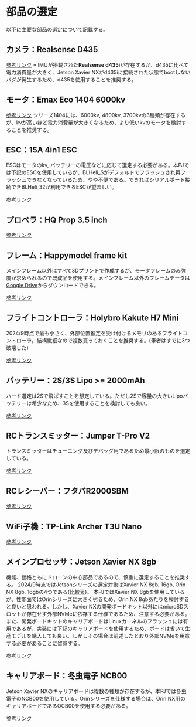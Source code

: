 # 部品の選定
以下に主要な部品の選定について記載する。

## カメラ：Realsense D435
[参考リンク](https://www.amazon.co.jp/gp/product/B07BLS5477/ref=ppx_yo_dt_b_asin_title_o00_s00?ie=UTF8&psc=1)
※ IMUが搭載された**Realsense d435i**が存在するが、d435に比べて電力消費量が大きく、Jetson Xavier NXがd435iに接続された状態でbootしないバグが発生するため、d435を使用することを推奨する。

## モータ：Emax Eco 1404 6000kv
[参考リンク](https://ja.aliexpress.com/item/1005001622396096.html?gatewayAdapt=4itemAdapt)
シリーズ1404には、6000kv, 4800kv, 3700kvの3種類が存在するが、kvが高いほど電力消費量が大きくなるため、より低いkvのモータを検討することを推奨する。

## ESC：15A 4in1 ESC
ESCはモータのkv, バッテリーの電圧などに応じて選定する必要がある。本PJでは下記のESCを使用しているが、BLHeli_Sがデフォルトでフラッシュされ再フラッシュできなくなっているため、やや不便である。できればシリアルポート接続できBLHeli_32が利用できるESCが望ましい。

[参考リンク](https://www.amazon.co.jp/RC%E3%83%89%E3%83%AD%E3%83%BC%E3%83%B3%E9%9B%BB%E5%AD%90%E3%82%B9%E3%83%94%E3%83%BC%E3%83%89%E3%82%B3%E3%83%B3%E3%83%88%E3%83%AD%E3%83%BC%E3%83%A9%E3%83%BC-1%E3%83%9F%E3%83%8B%E9%9B%BB%E5%AD%90%E3%82%B9%E3%83%94%E3%83%BC%E3%83%89%E3%82%B3%E3%83%B3%E3%83%88%E3%83%AD%E3%83%BC%E3%83%A9%E3%83%BC%EF%BC%88%E3%82%B1%E3%83%BC%E3%83%96%E3%83%AB-%E3%82%A2%E3%82%AF%E3%82%BB%E3%82%B5%E3%83%AA%E3%83%BC-%EF%BC%89%E3%83%89%E3%83%AD%E3%83%BC%E3%83%B3RC%E3%82%A2%E3%82%AF%E3%82%BB%E3%82%B5%E3%83%AA%E3%83%BC-%E7%94%A8ESC/dp/B09WTR1V5M)

## プロペラ：HQ Prop 3.5 inch
[参考リンク](https://ja.aliexpress.com/item/1005005448644389.html?spm=a2g0o.order_list.order_list_main.5.1832585ajwZ0TT&gatewayAdapt=glo2jpn)

## フレーム：Happymodel frame kit
メインフレーム以外はすべて3Dプリントで作成するが、モータフレームのみ強度が求められるので既成品を使用する。メインフレーム以外のフレームデータは[Google Drive]()からダウンロードできる。

[参考リンク](https://ja.aliexpress.com/item/1005006170048907.html?spm=a2g0o.order_list.order_list_main.5.6eb0585azLl2rg&gatewayAdapt=glo2jpn)

## フライトコントローラ：Holybro Kakute H7 Mini
2024/9時点で最も小さく、外部位置推定を受け付けるメモリのあるフライトコントローラ。結構繊細なので複数買っておくことを推奨する。(筆者はすでに3つ破壊した)

[参考リンク](https://holybro.com/products/kakute-h7-mini)

## バッテリー：2S/3S Lipo >= 2000mAh
ハード選定は2Sで飛ばすことを想定している。ただし2Sで容量の大きいLipoバッテリーは希少なため、3Sを使用することを検討しても良い。

[参考リンク](https://ja.aliexpress.com/item/1005007182572003.html?spm=a2g0o.order_list.order_list_main.35.4cdd585auwXlP0&gatewayAdapt=glo2jpn)

## RCトランスミッター：Jumper T-Pro V2
トランスミッターはチューニング及びデバッグ用であるため最小限のものを選定している。

[参考リンク](https://wda-jp.com/shop/products/detail/1957)

## RCレシーバー：フタバR2000SBM

[参考リンク](https://wda-jp.com/shop/products/detail/363)

## WiFi子機：TP-Link Archer T3U Nano

[参考リンク](https://www.amazon.co.jp/TP-Link-%E3%83%A1%E3%83%BC%E3%82%AB%E3%83%BC%E4%BF%9D%E8%A8%BC3%E5%B9%B4-Archer-T3U-Nano/dp/B0B6HTRL4P/ref=asc_df_B0B6HTRL4P/?tag=jpgo-22&linkCode=df0&hvadid=622912241506&hvpos=&hvnetw=g&hvrand=396206296343700935&hvpone=&hvptwo=&hvqmt=&hvdev=m&hvdvcmdl=&hvlocint=&hvlocphy=1009343&hvtargid=pla-1835926581116&mcid=75816e6d02453c62a50f94763d8bef5f&th=1)

## メインプロセッサ：Jetson Xavier NX 8gb
機能、価格ともにドローンの中心部品であるので、慎重に選定することを推奨する。
2024/9時点ではJetsonシリーズの選定対象はXavier NX 8gb, 16gb, Orin NX 8gb, 16gbの4つである([比較表](https://connecttech.com/orin-xavier-comparison/))。
本PJではXavier NX 8gbを使用しているが、性能面ではOrinシリーズに大きく劣るため、Orin NX 8gbあたりを検討すると良いと思われる。しかし、Xavier NXの開発ボードキット以外にはmicroSDスロットが存在せず外部NVMeに依存する仕様であるため、注意する必要がある。また、開発ボードキットのキャリアボードはLinuxカーネルのフラッシュには有用であるが、実装には下記のキャリアボードを使用するため、ボードは省いて生産モデルを購入しても良い。しかしその場合は前述したとおり外部NVMeを用意する必要があることに留意する。

[参考リンク](https://www.amazon.com/NVIDIA-Jetson-Xavier-Developer-812674024318/dp/B086874Q5R)

## キャリアボード：冬虫電子 NCB00
Jetson Xavier NXのキャリアボードは複数の種類が存在するが、本PJでは冬虫電子のNCB00を使用している。Orinシリーズを仕様する場合は、Orin NX用のキャリアボードであるOCB00を使用する必要がある。

[参考リンク](https://ja.aliexpress.com/item/1005004075300322.html?gatewayAdapt=glo2jpn)
